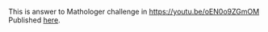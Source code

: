 This is answer to Mathologer challenge in https://youtu.be/oEN0o9ZGmOM
Published [here](https://347-challenge.niyoko.id/).
